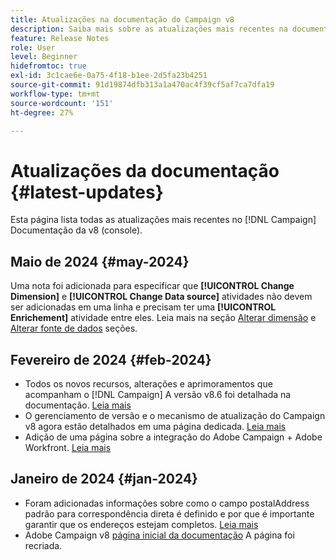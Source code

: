 ```yaml
---
title: Atualizações na documentação do Campaign v8
description: Saiba mais sobre as atualizações mais recentes na documentação do Campaign v8
feature: Release Notes
role: User
level: Beginner
hidefromtoc: true
exl-id: 3c1cae6e-0a75-4f18-b1ee-2d5fa23b4251
source-git-commit: 91d19874dfb313a1a470ac4f39cf5af7ca7dfa19
workflow-type: tm+mt
source-wordcount: '151'
ht-degree: 27%

---
```


# Atualizações da documentação {#latest-updates}

Esta página lista todas as atualizações mais recentes no [!DNL Campaign] Documentação da v8 (console).

## Maio de 2024 {#may-2024}

Uma nota foi adicionada para especificar que **[!UICONTROL Change Dimension]** e **[!UICONTROL Change Data source]** atividades não devem ser adicionadas em uma linha e precisam ter uma **[!UICONTROL Enrichement]** atividade entre eles. Leia mais na seção [Alterar dimensão](../../automation/workflow/change-dimension.md) e [Alterar fonte de dados](../../automation/workflow/change-data-source.md) seções.

## Fevereiro de 2024 {#feb-2024}

* Todos os novos recursos, alterações e aprimoramentos que acompanham o [!DNL Campaign] A versão v8.6 foi detalhada na documentação. [Leia mais](release-notes.md)
* O gerenciamento de versão e o mecanismo de atualização do Campaign v8 agora estão detalhados em uma página dedicada. [Leia mais](upgrades.md)
* Adição de uma página sobre a integração do Adobe Campaign + Adobe Workfront. [Leia mais](../connect/ac-workfront.md)

## Janeiro de 2024 {#jan-2024}

* Foram adicionadas informações sobre como o campo postalAddress padrão para correspondência direta é definido e por que é importante garantir que os endereços estejam completos. [Leia mais](../send/direct-mail.md)
* Adobe Campaign v8 [página inicial da documentação](../campaign-home.md) A página foi recriada.
